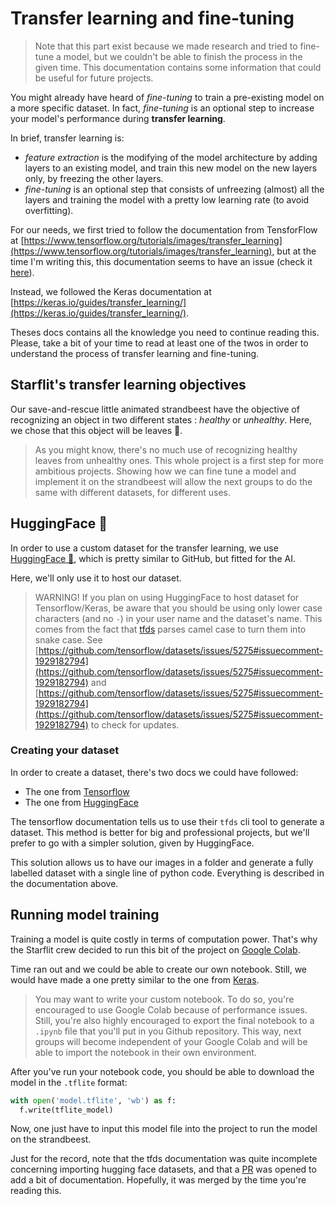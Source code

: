 # Transfer learning and fine-tuning

> Note that this part exist because we made research and tried to fine-tune a model,
> but we couldn't be able to finish the process in the given time.
> This documentation contains some information that could be useful for future projects.

You might already have heard of _fine-tuning_ to train a pre-existing model on a more specific dataset.
In fact, _fine-tuning_ is an optional step to increase your model's performance during __transfer learning__.

In brief, transfer learning is:
- _feature extraction_ is the modifying of the model architecture by adding layers to an existing model,
and train this new model on the new layers only, by freezing the other layers.
- _fine-tuning_ is an optional step that consists of unfreezing (almost) all the layers
and training the model with a pretty low learning rate (to avoid overfitting).

For our needs, we first tried to follow the documentation from TensforFlow at
[https://www.tensorflow.org/tutorials/images/transfer_learning](https://www.tensorflow.org/tutorials/images/transfer_learning),
but at the time I'm writing this, this documentation seems to have an issue (check it
[here](https://github.com/tensorflow/tensorflow/issues/69480)).

Instead, we followed the Keras documentation at
[https://keras.io/guides/transfer_learning/](https://keras.io/guides/transfer_learning/).

Theses docs contains all the knowledge you need to continue reading this.
Please, take a bit of your time to read at least one of the twos
in order to understand the process of transfer learning and fine-tuning.

## Starflit's transfer learning objectives

Our save-and-rescue little animated strandbeest have the objective of
recognizing an object in two different states : _healthy_ or _unhealthy_.
Here, we chose that this object will be leaves 🍃.

> As you might know, there's no much use of recognizing healthy leaves from unhealthy ones.
> This whole project is a first step for more ambitious projects.
> Showing how we can fine tune a model and implement it on the strandbeest
> will allow the next groups to do the same with different datasets,
> for different uses.

## HuggingFace 🤗

In order to use a custom dataset for the transfer learning, we use
[HuggingFace 🤗](https://huggingface.co/),
which is pretty similar to GitHub, but fitted for the AI.

Here, we'll only use it to host our dataset.

> WARNING! If you plan on using HuggingFace to host dataset for Tensorflow/Keras,
> be aware that you should be using only lower case characters (and no `-`)
> in your user name and the dataset's name.
> This comes from the fact that
> [tfds](https://www.tensorflow.org/datasets/overview) parses camel case to turn them into snake case.
> See [https://github.com/tensorflow/datasets/issues/5275#issuecomment-1929182794](https://github.com/tensorflow/datasets/issues/5275#issuecomment-1929182794)
> and [https://github.com/tensorflow/datasets/issues/5275#issuecomment-1929182794](https://github.com/tensorflow/datasets/issues/5275#issuecomment-1929182794)
> to check for updates.

### Creating your dataset

In order to create a dataset, there's two docs we could have followed:
- The one from [Tensorflow](https://www.tensorflow.org/datasets/add_dataset)
- The one from [HuggingFace](https://huggingface.co/docs/datasets/image_dataset)

The tensorflow documentation tells us to use their `tfds` cli tool to generate a dataset.
This method is better for big and professional projects,
but we'll prefer to go with a simpler solution, given by HuggingFace.

This solution allows us to have our images in a folder and generate a fully labelled dataset with a single line of python code.
Everything is described in the documentation above.

## Running model training

Training a model is quite costly in terms of computation power.
That's why the Starflit crew decided to run this bit of the project on
[Google Colab](https://colab.research.google.com/).

Time ran out and we could be able to create our own notebook.
Still, we would have made a one pretty similar to the one from
[Keras](https://keras.io/guides/transfer_learning/).

> You may want to write your custom notebook.
> To do so, you're encouraged to use Google Colab because of performance issues.
> Still, you're also highly encouraged to export the final notebook
> to a `.ipynb` file that you'll put in you Github repository.
> This way, next groups will become independent of your Google Colab and
> will be able to import the notebook in their own environment.

After you've run your notebook code, you should be able to download the model in the `.tflite` format:

```python
with open('model.tflite', 'wb') as f:
  f.write(tflite_model)
```

Now, one just have to input this model file into the project to run the model on the strandbeest.

Just for the record, note that the tfds documentation was quite incomplete concerning importing hugging face datasets,
and that a [PR](https://github.com/tensorflow/datasets/pull/5462) was opened to add a bit of documentation.
Hopefully, it was merged by the time you're reading this.
